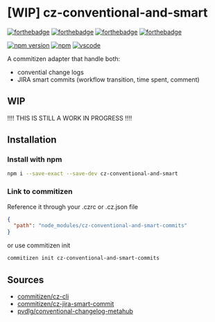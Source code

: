 # [WIP] cz-conventional-and-smart

[![forthebadge](https://forthebadge.com/images/badges/made-with-typescript.svg)](https://forthebadge.com)
[![forthebadge](https://forthebadge.com/images/badges/uses-js.svg)](https://forthebadge.com)
[![forthebadge](https://forthebadge.com/images/badges/built-with-love.svg)](https://forthebadge.com)
[![forthebadge](https://forthebadge.com/images/badges/makes-people-smile.svg)](https://forthebadge.com)

[![npm version](https://badge.fury.io/typescript/cz-conventional-and-smart.svg)](https://www.npmjs.org/package/cz-conventional-and-smart)
[![npm](https://badgen.net/badge/icon/npm?icon=npm&label)](https://badgen.net/badge/icon/npm?icon=npm&label)
[![vscode](https://badgen.net/badge/icon/visualstudio?icon=visualstudio&label)](https://badgen.net/badge/icon/visualstudio?icon=visualstudio&label)

A commitizen adapter that handle both:

- convential change logs
- JIRA smart commits (workflow transition, time spent, comment)

## WIP

!!!! THIS IS STILL A WORK IN PROGRESS !!!!

## Installation

### Install with npm

```sh
npm i --save-exact --save-dev cz-conventional-and-smart
```

### Link to commitizen

Reference it through your .czrc or .cz.json file

```json
{
  "path": "node_modules/cz-conventional-and-smart-commits"
}
```

or use commitizen init

```sh
commitizen init cz-conventional-and-smart-commits
```

## Sources

- [commitizen/cz-cli](https://github.com/commitizen/cz-cli)
- [commitizen/cz-jira-smart-commit](https://github.com/commitizen/cz-jira-smart-commit)
- [pvdlg/conventional-changelog-metahub](https://github.com/pvdlg/conventional-changelog-metahub)

